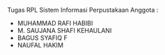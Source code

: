 Tugas RPL Sistem Informasi Perpustakaan
Anggota :
- MUHAMMAD RAFI HABIBI
- M. SAUJANA SHAFI KEHAULANI
- BAGUS SYAFIQ F
- NAUFAL HAKIM
